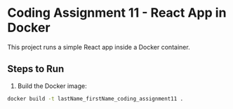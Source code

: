 # Coding Assignment 11 - React App in Docker

This project runs a simple React app inside a Docker container.

## Steps to Run

1. Build the Docker image:

```bash
docker build -t lastName_firstName_coding_assignment11 .
